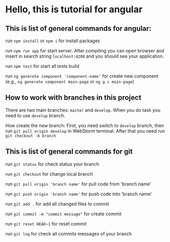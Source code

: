 # Hello, this is tutorial for angular

## This is list of general commands for angular:

run `npm install` or `npm i` for install packages

run `npm run app` for start server. After compiling you can open browser
and insert in search string `localhost:4200` and you should see your application.

run `npm test` for start all tests build

run `ng generete component 'component-name'` for create new component (e.g., `ng generate component main-page` or `ng g c main-page`)

## How to work with branches in this project

There are two main branches: `master` and `develop`. When you do task you need to use `develop` branch.

How create the new branch:
First, you need switch to `develop` branch, then run `git pull origin develop` in WebStorm terminal. After that you need run `git checkout -b branch`

## This is list of general commands for git

run `git status` for check status your branch

run `git checkout` for change local branch

run `git pull origin 'branch name'` for pull code from 'branch name'

run `git push origin 'branch name'` for push code into 'branch name'

run `git add .` for add all changed files to commit

run `git commit -m "commit message"` for create commit

run `git reset HEAD~1` for reset commit

run `git log` for check all commits messages of your branch

